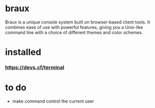 # braux
Braux is a unique console system built on browser-based client tools.
It combines ease of use with powerful features, giving you a Unix-like
command line with a choice of different themes and color schemes.

# installed
### https://devs.cf/terminal

# to do
* make command control the current user
